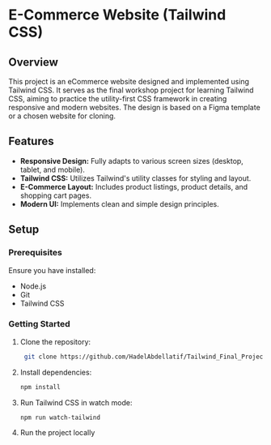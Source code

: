 # E-Commerce Website (Tailwind CSS)

## Overview

This project is an eCommerce website designed and implemented using Tailwind CSS. It serves as the final workshop project for learning Tailwind CSS, aiming to practice the utility-first CSS framework in creating responsive and modern websites. The design is based on a Figma template or a chosen website for cloning.

## Features

- **Responsive Design:** Fully adapts to various screen sizes (desktop, tablet, and mobile).
- **Tailwind CSS:** Utilizes Tailwind's utility classes for styling and layout.
- **E-Commerce Layout:** Includes product listings, product details, and shopping cart pages.
- **Modern UI:** Implements clean and simple design principles.

## Setup

### Prerequisites

Ensure you have installed:

- Node.js
- Git
- Tailwind CSS

### Getting Started

1. Clone the repository:
     ```bash
      git clone https://github.com/HadelAbdellatif/Tailwind_Final_Project

3. Install dependencies:
   ```bash
   npm install

6. Run Tailwind CSS in watch mode:
   ```bash
   npm run watch-tailwind

8.  Run the project locally
